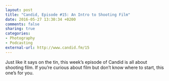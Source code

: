 ```yaml
---
layout: post
title: "Candid, Episode #15: An Intro to Shooting Film"
date: 2016-05-27 13:30:34 +0200
comments: false
sharing: true
categories: 
- Photography
- Podcasting
external-url: http://www.candid.fm/15
---
```


Just like it says on the tin, this week’s episode of Candid is all about shooting film. If you’re curious about film but don’t know where to start, this one’s for you.
